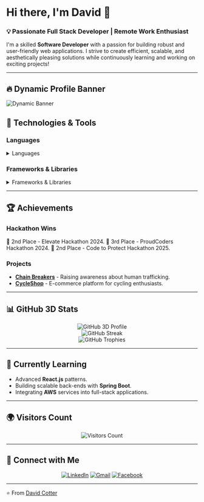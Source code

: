 # Hi there, I'm David 👋

### 💡 Passionate Full Stack Developer | Remote Work Enthusiast
I'm a skilled **Software Developer** with a passion for building robust and user-friendly web applications. I strive to create efficient, scalable, and aesthetically pleasing solutions while continuously learning and working on exciting projects!

---

## 🔥 Dynamic Profile Banner
![Dynamic Banner](https://capsule-render.vercel.app/api?type=waving&color=auto&height=100&section=header&text=Welcome%20to%20David's%20GitHub!&fontSize=30)

## 🔧 Technologies & Tools

### **Languages**
<details>
  <summary>Languages</summary>
  <div align="center">
    <img src="https://img.shields.io/badge/Python-3776AB?style=for-the-badge&logo=python&logoColor=white&animation=spin" alt="Python" />
    <img src="https://img.shields.io/badge/Java-ED8B00?style=for-the-badge&logo=openjdk&logoColor=white" alt="Java" />
    <img src="https://img.shields.io/badge/JavaScript-F7DF1E?style=for-the-badge&logo=javascript&logoColor=black" alt="JavaScript" />
    <img src="https://img.shields.io/badge/HTML5-E34F26?style=for-the-badge&logo=html5&logoColor=white" alt="HTML5" />
    <img src="https://img.shields.io/badge/CSS3-1572B6?style=for-the-badge&logo=css3&logoColor=white" alt="CSS3" />
  </div>
</details>

### **Frameworks & Libraries**
<details>
  <summary>Frameworks & Libraries</summary>
  <div align="center">
    <img src="https://img.shields.io/badge/Django-092E20?style=for-the-badge&logo=django&logoColor=white" alt="Django" />
    <img src="https://img.shields.io/badge/Flask-000000?style=for-the-badge&logo=flask&logoColor=white" alt="Flask" />
    <img src="https://img.shields.io/badge/SpringBoot-6DB33F?style=for-the-badge&logo=springboot&logoColor=white" alt="Spring Boot" />
    <img src="https://img.shields.io/badge/React-20232A?style=for-the-badge&logo=react&logoColor=61DAFB" alt="React" />
    <img src="https://img.shields.io/badge/Bootstrap-563D7C?style=for-the-badge&logo=bootstrap&logoColor=white" alt="Bootstrap" />
  </div>
</details>

---

## 🏆 Achievements

### **Hackathon Wins**
🏅 2nd Place - Elevate Hackathon 2024.
🥉 3rd Place - ProudCoders Hackathon 2024.
🏅 2nd Place - Code to Protect Hackathon 2025.

### **Projects**
- **[Chain Breakers](https://github.com/trxdave/chain-breaker1)** - Raising awareness about human trafficking.
- **[CycleShop](https://github.com/trxdave/cycleshop)** - E-commerce platform for cycling enthusiasts.

---

## 📊 GitHub 3D Stats
<div align="center">
  <img src="https://github-profile-summary-cards.vercel.app/api/cards/profile-details?username=trxdave&theme=monokai" alt="GitHub 3D Profile" />
  <br />
  <img src="https://streak-stats.demolab.com?user=trxdave&theme=merko&hide_border=true" alt="GitHub Streak" />
  <br />
  <img src="https://github-profile-trophy.vercel.app/?username=trxdave&theme=darkhub" alt="GitHub Trophies" />
</div>

---

## 🌱 Currently Learning
- Advanced **React.js** patterns.
- Building scalable back-ends with **Spring Boot**.
- Integrating **AWS** services into full-stack applications.

---

## 🌍 Visitors Count
<div align="center">
  <img src="https://komarev.com/ghpvc/?username=trxdave&label=Profile%20views&color=blue&style=flat" alt="Visitors Count" />
</div>

---

## 📢 Connect with Me
<div align="center">
  <a href="https://www.linkedin.com/in/david-cotter-junior-software-developer"><img src="https://img.shields.io/badge/LinkedIn-0077B5?style=for-the-badge&logo=linkedin&logoColor=white" alt="LinkedIn" /></a>
  <a href="mailto:davidcotter071@gmail.com"><img src="https://img.shields.io/badge/Gmail-D14836?style=for-the-badge&logo=gmail&logoColor=white" alt="Gmail" /></a>
  <a href="https://facebook.com/TRXDAVE"><img src="https://img.shields.io/badge/Facebook-1877F2?style=for-the-badge&logo=facebook&logoColor=white" alt="Facebook" /></a>
</div>

---

⭐️ From [David Cotter](https://github.com/trxdave)
